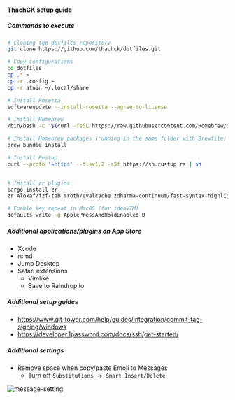 #### ThachCK setup guide

##### Commands to execute

```bash
# Cloning the dotfiles repository
git clone https://github.com/thachck/dotfiles.git

# Copy configurations
cd dotfiles
cp .* ~
cp -r .config ~
cp -r atuin ~/.local/share

# Install Rosetta
softwareupdate --install-rosetta --agree-to-license

# Install Homebrew
/bin/bash -c "$(curl -fsSL https://raw.githubusercontent.com/Homebrew/install/HEAD/install.sh)"

# Install Homebrew packages (running in the same folder with Brewfile)
brew bundle install

# Install Rustup
curl --proto '=https' --tlsv1.2 -sSf https://sh.rustup.rs | sh


# Install zr plugins
cargo install zr
zr Aloxaf/fzf-tab mroth/evalcache zdharma-continuum/fast-syntax-highlighting > ~/.config/zr.zsh

# Enable key repeat in MacOS (for ideaVIM)
defaults write -g ApplePressAndHoldEnabled 0
```

##### Additional applications/plugins on App Store

- Xcode
- rcmd
- Jump Desktop
- Safari extensions
  - Vimlike
  - Save to Raindrop.io

##### Additional setup guides

- https://www.git-tower.com/help/guides/integration/commit-tag-signing/windows
- https://developer.1password.com/docs/ssh/get-started/

##### Additional settings

- Remove space when copy/paste Emoji to Messages
  - Turn off `Substitutions -> Smart Insert/Delete`

![message-setting](/Users/thachck/development/dotfiles/assets/message-setting.png)

